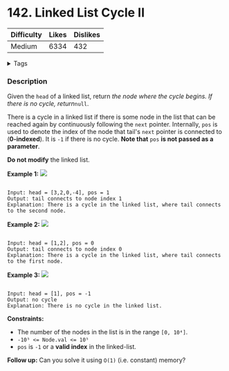 # 142. Linked List Cycle II

| Difficulty     | Likes     | Dislikes     |
| -------------- | --------- | ------------ |
| Medium | 6334 | 432 |

<details>
<summary>Tags</summary>

| `Hash Table` | `Linked List` | `Two Pointers` | 

</details>

### Description

Given the `head` of a linked list, return _the node where the cycle begins. If there is no cycle, return_`null`.

There is a cycle in a linked list if there is some node in the list that can be reached again by continuously following the `next` pointer. Internally, `pos` is used to denote the index of the node that tail's `next` pointer is connected to (**0-indexed**). It is `-1` if there is no cycle. **Note that** `pos` **is not passed as a parameter**.

**Do not modify** the linked list.

**Example 1:**
![](https://assets.leetcode.com/uploads/2018/12/07/circularlinkedlist.png)

```

Input: head = [3,2,0,-4], pos = 1
Output: tail connects to node index 1
Explanation: There is a cycle in the linked list, where tail connects to the second node.
```

**Example 2:**
![](https://assets.leetcode.com/uploads/2018/12/07/circularlinkedlist_test2.png)

```

Input: head = [1,2], pos = 0
Output: tail connects to node index 0
Explanation: There is a cycle in the linked list, where tail connects to the first node.
```

**Example 3:**
![](https://assets.leetcode.com/uploads/2018/12/07/circularlinkedlist_test3.png)

```

Input: head = [1], pos = -1
Output: no cycle
Explanation: There is no cycle in the linked list.
```

**Constraints:**

- The number of the nodes in the list is in the range `[0, 10⁴]`.
- `-10⁵ <= Node.val <= 10⁵`
- `pos` is `-1` or a **valid index** in the linked-list.

**Follow up:** Can you solve it using `O(1)` (i.e. constant) memory?

